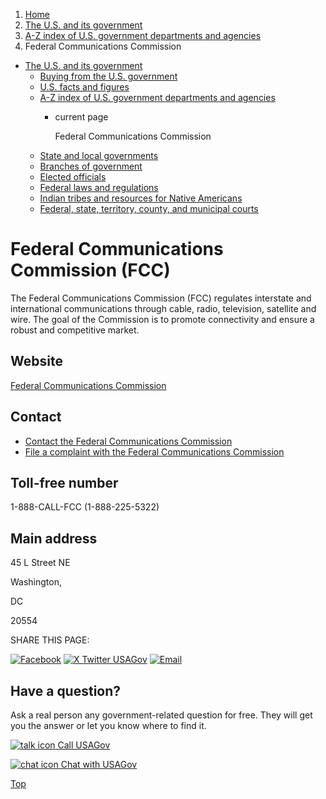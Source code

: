 1. [Home](/)
2. [The U.S. and its government](/about-the-us)
3. [A-Z index of U.S. government departments and agencies](/agency-index)
4. Federal Communications Commission

* [The U.S. and its government](/about-the-us)
  + [Buying from the U.S. government](/buy-from-government)
  + [U.S. facts and figures](/facts-figures)
  + [A-Z index of U.S. government departments and agencies](/agency-index)
    - current page

      Federal Communications Commission
  + [State and local governments](/state-local-governments)
  + [Branches of government](/branches-of-government)
  + [Elected officials](/elected-officials)
  + [Federal laws and regulations](/laws-and-regulations)
  + [Indian tribes and resources for Native Americans](/tribes)
  + [Federal, state, territory, county, and municipal courts](/courts)

Federal Communications Commission
(FCC)
=======================================

The Federal Communications Commission (FCC) regulates interstate and international communications through cable, radio, television, satellite and wire. The goal of the Commission is to promote connectivity and ensure a robust and competitive market.

Website
-------

[Federal Communications Commission](https://www.fcc.gov/)

Contact
-------

* [Contact the Federal Communications Commission](https://www.fcc.gov/about/contact)
* [File a complaint with the Federal Communications Commission](https://consumercomplaints.fcc.gov/hc/en-us)

Toll-free number
----------------

1-888-CALL-FCC (1-888-225-5322)

Main address
------------

45 L Street NE
  

Washington,

DC

20554

SHARE THIS PAGE:

[![Facebook](/themes/custom/usagov/images/social-media-icons/Facebook_Icon.svg)](https://www.facebook.com/sharer/sharer.php?u=https://www.usa.gov/agencies/federal-communications-commission&v=3)
[![X Twitter USAGov](/themes/custom/usagov/images/social-media-icons/X_Twitter_Icon.svg?version=2)](https://twitter.com/intent/tweet?source=webclient&text=https://www.usa.gov/agencies/federal-communications-commission)
[![Email](/themes/custom/usagov/images/social-media-icons/Email_Icon.svg?version=2)](mailto:?subject=https://www.usa.gov/agencies/federal-communications-commission)

Have a question?
----------------

Ask a real person any government-related question for free. They will get you the answer or let you know where to find it.

[![talk icon](/themes/custom/usagov/images/ICONS_talk.png)
Call USAGov](/phone)

[![chat icon](/themes/custom/usagov/images/ICONS_chat.png)
Chat with USAGov](/chat)

[Top](#main-content)